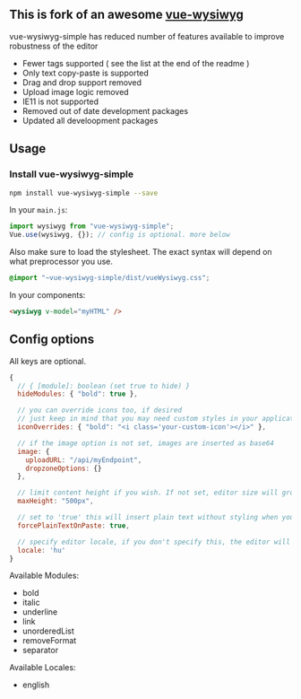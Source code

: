 ## This is fork of an awesome [vue-wysiwyg](https://github.com/chmln/vue-wysiwyg)

vue-wysiwyg-simple has reduced number of features available to improve robustness of the editor

- Fewer tags supported ( see the list at the end of the readme )
- Only text copy-paste is supported
- Drag and drop support removed
- Upload image logic removed
- IE11 is not supported
- Removed out of date development packages
- Updated all develoopment packages

## Usage


### Install vue-wysiwyg-simple

``` bash
npm install vue-wysiwyg-simple --save
```

In your `main.js`:

```js
import wysiwyg from "vue-wysiwyg-simple";
Vue.use(wysiwyg, {}); // config is optional. more below
```

Also make sure to load the stylesheet.
The exact syntax will depend on what preprocessor you use.

```css
@import "~vue-wysiwyg-simple/dist/vueWysiwyg.css";
```

In your components:
```html
<wysiwyg v-model="myHTML" />
```

## Config options

All keys are optional.

```js
{
  // { [module]: boolean (set true to hide) }
  hideModules: { "bold": true },

  // you can override icons too, if desired
  // just keep in mind that you may need custom styles in your application to get everything to align
  iconOverrides: { "bold": "<i class='your-custom-icon'></i>" },

  // if the image option is not set, images are inserted as base64
  image: {
    uploadURL: "/api/myEndpoint",
    dropzoneOptions: {}
  },

  // limit content height if you wish. If not set, editor size will grow with content.
  maxHeight: "500px",

  // set to 'true' this will insert plain text without styling when you paste something into the editor.
  forcePlainTextOnPaste: true,

  // specify editor locale, if you don't specify this, the editor will default to english.
  locale: 'hu'
}
```
Available Modules:
 - bold
 - italic
 - underline
 - link
 - unorderedList
 - removeFormat
 - separator

Available Locales:
 - english
